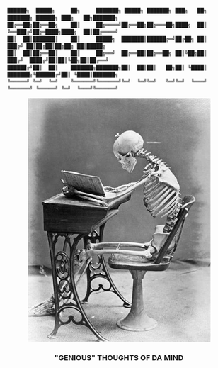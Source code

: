 ### ㅤ
```
██████╗  █████╗     ██╗     ███████╗ █████╗ ███████╗ ███╗   ██╗    ███████╗ ██████╗ ███╗   ██╗███████╗
██╔══██╗██╔══██╗    ██║     ██╔════╝██╔══██╗██╔═══██╗████╗  ██║    ╚══███╔╝██╔═████╗████╗  ██║██╔════╝
██║  ██║███████║    ██║     █████╗  ███████║██████╔═╝██╔██╗ ██║      ███╔╝ ██║██╔██║██╔██╗ ██║█████╗  
██║  ██║██╔══██║    ██║     ██╔══╝  ██╔══██║██╔══██╗ ██║╚██╗██║     ███╔╝  ████╔╝██║██║╚██╗██║██╔══╝  
██████╔╝██║  ██║    ███████╗███████╗██║  ██║██║   ██╗██║ ╚████║    ███████╗╚██████╔╝██║ ╚████║███████╗
╚═════╝ ╚═╝  ╚═╝    ╚══════╝╚══════╝╚═╝  ╚═╝╚═╝   ╚═╝╚═╝  ╚═══╝    ╚══════╝ ╚═════╝ ╚═╝  ╚═══╝╚══════╝                                    
```

<p align="center"><img src="studying.jpg"></p>
<h3 align="center">"GENIOUS" THOUGHTS OF DA MIND</h3>
